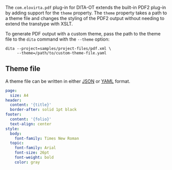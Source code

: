 The `com.elovirta.pdf` plug-in for DITA-OT extends the built-in PDF2 plug-in by adding support for the `theme` property. The `theme` property takes a path to a theme file and changes the styling of the PDF2 output without needing to extend the transtype with XSLT.

To generate PDF output with a custom theme, pass the path to the theme file to the `dita` command with the `--theme` option:

```shell
dita --project=samples/project-files/pdf.xml \
     --theme=/path/to/custom-theme-file.yaml
```

## Theme file

A theme file can be written in either [JSON] or [YAML] format.

```yaml
page:
  size: A4
header:
  content: '{title}'
  border-after: solid 1pt black
footer:
  content: '{folio}'
  text-align: center
style:
  body:
    font-family: Times New Roman
  topic:
    font-family: Arial
    font-size: 26pt
    font-weight: bold
    color: gray
```

[json]: https://json.org
[yaml]: https://yaml.org
